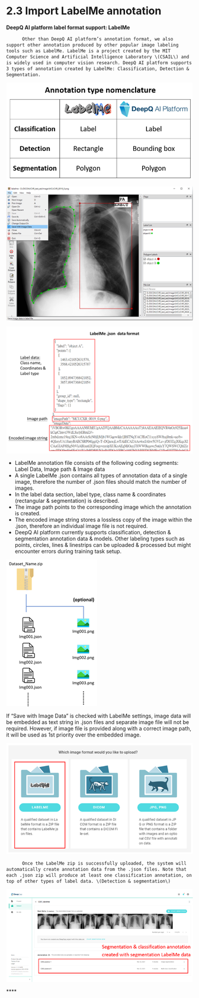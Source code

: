 # 2.3 Import LabelMe annotation

**DeepQ AI platform label format support: LabelMe**

          Other than DeepQ AI platform’s annotation format, we also support other annotation produced by other popular image labeling tools such as LabelMe. LabelMe is a project created by the MIT Computer Science and Artificial Intelligence Laboratory \(CSAIL\) and is widely used in computer vision research. DeepQ AI platform supports 3 types of annotation created by LabelMe: Classification, Detection & Segmentation.

![Annotation type nomenclatures](../.gitbook/assets/image%20%28177%29.png)

![](../.gitbook/assets/image%20%28169%29.png)

![](../.gitbook/assets/image%20%28171%29.png)

* LabelMe annotation file consists of the following coding segments: Label Data, Image path & Image data 
* A single LabelMe .json contains all types of annotation data of a single image, therefore the number of .json files should match the number of images. 
* In the label data section, label type, class name & coordinates \(rectangular & segmentation\) is described. 
* The image path points to the corresponding image which the annotation is created. 
* The encoded image string stores a lossless copy of the image within the .json, therefore an individual image file is not required. 
* DeepQ AI platform currently supports classification, detection & segmentation annotation data & models. Other labeling types such as points, circles, lines & linestrips can be uploaded & processed but might encounter errors during training task setup.

![](../.gitbook/assets/image%20%28146%29.png)

If “Save with Image Data” is checked with LabelMe settings, image data will be embedded as text string in .json files and separate image file will not be required. However, if image file is provided along with a correct image path, it will be used as 1st priority over the embedded image.

![](../.gitbook/assets/image%20%28159%29.png)


  
          Once the LabelMe zip is successfully uploaded, the system will automatically create annotation data from the .json files. Note that each .json zip will produce at least one classification annotation, on top of other types of label data. \(Detection & segmentation\)

![](../.gitbook/assets/image%20%28176%29.png)

\*\*\*\*



